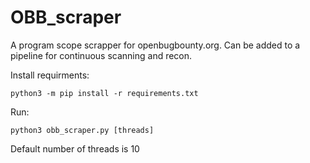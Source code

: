 # OBB_scraper

A program scope scrapper for openbugbounty.org. Can be added to a pipeline for continuous scanning and recon.

Install requirments:
```
python3 -m pip install -r requirements.txt
```

Run:
```
python3 obb_scraper.py [threads]
```
Default number of threads is 10
